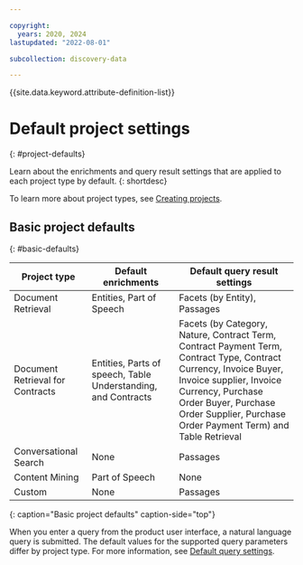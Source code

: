 ```yaml
---

copyright:
  years: 2020, 2024
lastupdated: "2022-08-01"

subcollection: discovery-data

---
```


{{site.data.keyword.attribute-definition-list}}

# Default project settings
{: #project-defaults}

Learn about the enrichments and query result settings that are applied to each project type by default.
{: shortdesc}

To learn more about project types, see [Creating projects](/docs/discovery-data?topic=discovery-data-projects).

## Basic project defaults
{: #basic-defaults}

| Project type | Default enrichments | Default query result settings |
|--------------|---------------------|-------------------------------|
| Document Retrieval | Entities, Part of Speech | Facets (by Entity), Passages |
| Document Retrieval for Contracts | Entities, Parts of speech, Table Understanding, and Contracts | Facets (by Category, Nature, Contract Term, Contract Payment Term, Contract Type, Contract Currency, Invoice Buyer, Invoice supplier, Invoice Currency, Purchase Order Buyer, Purchase Order Supplier, Purchase Order Payment Term) and Table Retrieval |
| Conversational Search | None | Passages |
| Content Mining | Part of Speech | None |
| Custom | None | Passages |
{: caption="Basic project defaults" caption-side="top"}

When you enter a query from the product user interface, a natural language query is submitted. The default values for the supported query parameters differ by project type. For more information, see [Default query settings](/docs/discovery-data?topic=discovery-data-query-defaults).
